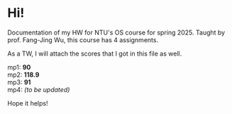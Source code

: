 # Hi!

Documentation of my HW for NTU's OS course for spring 2025. Taught by prof. Fang-Jing Wu, this course has 4 assignments.

As a TW, I will attach the scores that I got in this file as well.

mp1: **90**\
mp2: **118.9**\
mp3: **91**\
mp4: _(to be updated)_

Hope it helps!
